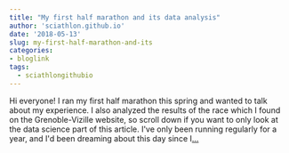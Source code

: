 ```yaml
---
title: "My first half marathon and its data analysis"
author: 'sciathlon.github.io'
date: '2018-05-13'
slug: my-first-half-marathon-and-its
categories:
- bloglink
tags:
  - sciathlongithubio
---
```


Hi everyone! I ran my first half marathon this spring and wanted to talk about my experience. I also analyzed the results of the race which I found on the Grenoble-Vizille website, so scroll down if you want to only look at the data science part of this article. I've only been running regularly for a year, and I'd been dreaming about this day since I[... <i class="fas fa-external-link-alt"></i>](https://Sciathlon.github.io/post/my_first_half_marathon/)

